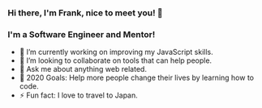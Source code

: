 ### Hi there, I'm Frank, nice to meet you! 👋

### I'm a Software Engineer and Mentor!

- 🔭  I’m currently working on improving my JavaScript skills.
- 👯  I’m looking to collaborate on tools that can help people.
- 💬  Ask me about anything web related.
- 🥅  2020 Goals: Help more people change their lives by learning how to code.
- ⚡ Fun fact: I love to travel to Japan.
